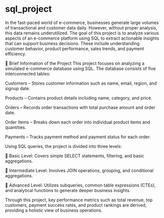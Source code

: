 # sql_project

In the fast-paced world of e-commerce, businesses generate large volumes of transactional and customer data daily. However, without proper analysis, this data remains underutilized. The goal of this project is to analyze various aspects of an e-commerce platform using SQL to extract actionable insights that can support business decisions. These include understanding customer behavior, product performance, sales trends, and payment efficiency.

📄 Brief Information of the Project
This project focuses on analyzing a simulated e-commerce database using SQL. The database consists of five interconnected tables:

Customers – Stores customer information such as name, email, region, and signup date.

Products – Contains product details including name, category, and price.

Orders – Records order transactions with total purchase amount and order date.

Order Items – Breaks down each order into individual product items and quantities.

Payments – Tracks payment method and payment status for each order.

Using SQL queries, the project is divided into three levels:

🔹 Basic Level: Covers simple SELECT statements, filtering, and basic aggregations.

🔹 Intermediate Level: Involves JOIN operations, grouping, and conditional aggregations.

🔹 Advanced Level: Utilizes subqueries, common table expressions (CTEs), and analytical functions to generate deeper business insights.

Through this project, key performance metrics such as total revenue, top customers, payment success rates, and product rankings are derived, providing a holistic view of business operations.

